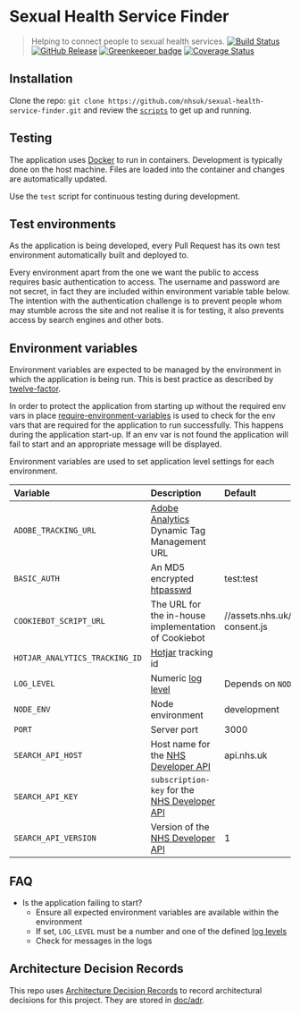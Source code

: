 # Sexual Health Service Finder
> Helping to connect people to sexual health services.
[![Build Status](https://dev.azure.com/nhsuk/nhsuk.sexual-health-finder/_apis/build/status/nhsuk.sexual-health-finder.rancher-frontend-CI?branchName=azdevops-sexual-health-finder)](https://dev.azure.com/nhsuk/nhsuk.sexual-health-finder/_build/latest?definitionId=58?branchName=azdevops-sexual-health-finder)
[![GitHub Release](https://img.shields.io/github/release/nhsuk/sexual-health-service-finder.svg)](https://github.com/nhsuk/sexual-health-service-finder/releases/latest/)
[![Greenkeeper badge](https://badges.greenkeeper.io/nhsuk/sexual-health-service-finder.svg)](https://greenkeeper.io/)
[![Coverage Status](https://coveralls.io/repos/github/nhsuk/sexual-health-service-finder/badge.svg?branch=master)](https://coveralls.io/github/nhsuk/sexual-health-service-finder?branch=master)

## Installation

Clone the repo: `git clone https://github.com/nhsuk/sexual-health-service-finder.git`
and review the [`scripts`](scripts) to get up and running.

## Testing

The application uses [Docker](https://www.docker.com/) to run in containers.
Development is typically done on the host machine. Files are loaded into the
container and changes are automatically updated.

Use the `test` script for continuous testing during development.

## Test environments

As the application is being developed, every Pull Request has its own test
environment automatically built and deployed to.

Every environment apart from the one we want the public to access requires
basic authentication to access. The username and password are not secret, in
fact they are included within environment variable table below.
The intention with the authentication challenge is to prevent people whom may
stumble across the site and not realise it is for testing, it also prevents
access by search engines and other bots.

## Environment variables

Environment variables are expected to be managed by the environment in which
the application is being run. This is best practice as described by
[twelve-factor](https://12factor.net/config).

In order to protect the application from starting up without the required
env vars in place
[require-environment-variables](https://www.npmjs.com/package/require-environment-variables)
is used to check for the env vars that are required for the application to run
successfully.
This happens during the application start-up. If an env var is not found the
application will fail to start and an appropriate message will be displayed.

Environment variables are used to set application level settings for each
environment.

| Variable                       | Description                                                                                        | Default                                   | Required |
| :----------------------------- | :------------------------------------------------------------------------------------------------- | :---------------------------------------- | :------- |
| `ADOBE_TRACKING_URL`           | [Adobe Analytics](https://www.adobe.com/analytics/adobe-analytics.html) Dynamic Tag Management URL |                                           | No       |
| `BASIC_AUTH`                   | An MD5 encrypted [htpasswd](https://httpd.apache.org/docs/2.4/misc/password_encryptions.html)      | test:test                                 | No       |
| `COOKIEBOT_SCRIPT_URL`         | The URL for the in-house implementation of Cookiebot                                               | //assets.nhs.uk/scripts/cookie-consent.js | No       |
| `HOTJAR_ANALYTICS_TRACKING_ID` | [Hotjar](https://www.hotjar.com/) tracking id                                                      |                                           | No       |
| `LOG_LEVEL`                    | Numeric [log level](https://github.com/trentm/node-bunyan#levels)                                  | Depends on `NODE_ENV`                     | No       |
| `NODE_ENV`                     | Node environment                                                                                   | development                               | Yes      |
| `PORT`                         | Server port                                                                                        | 3000                                      | Yes      |
| `SEARCH_API_HOST`              | Host name for the [NHS Developer API](https://developer.api.nhs.uk/)                               | api.nhs.uk                                | Yes      |
| `SEARCH_API_KEY`               | `subscription-key` for the [NHS Developer API](https://developer.api.nhs.uk/)                      |                                           | Yes      |
| `SEARCH_API_VERSION`           | Version of the [NHS Developer API](https://developer.api.nhs.uk/)                                  | 1                                         | Yes      |

## FAQ

* Is the application failing to start?
  * Ensure all expected environment variables are available within the environment
  * If set, `LOG_LEVEL` must be a number and one of the defined [log levels](https://github.com/trentm/node-bunyan#levels)
  * Check for messages in the logs

## Architecture Decision Records

This repo uses
[Architecture Decision Records](http://thinkrelevance.com/blog/2011/11/15/documenting-architecture-decisions)
to record architectural decisions for this project.
They are stored in [doc/adr](doc/adr).
